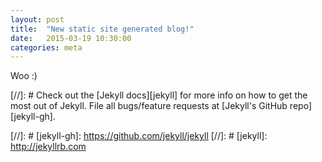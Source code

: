 ```yaml
---
layout: post
title:  "New static site generated blog!"
date:   2015-03-19 10:30:00
categories: meta
---
```


Woo :)


[//]: # Check out the [Jekyll docs][jekyll] for more info on how to get the most out of Jekyll. File all bugs/feature requests at [Jekyll's GitHub repo][jekyll-gh].

[//]: # [jekyll-gh]: https://github.com/jekyll/jekyll
[//]: # [jekyll]:    http://jekyllrb.com
